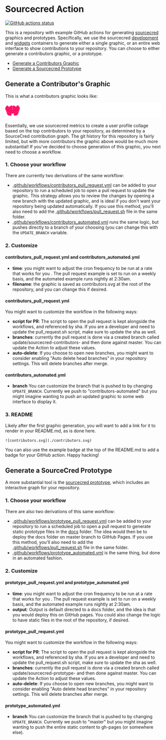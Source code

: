 # Sourcecred Action

[![GitHub actions status](https://github.com/sourcecred/sourcecred-action/workflows/contributors-pull-request/badge.svg?branch=master)](https://github.com/sourcecred/sourcecred-action/actions?query=branch%3Amaster+workflow%3Acontributors-pull-request)

This is a repository with example GitHub actions for generating [sourcecred](https://www.github.com/sourcecred/sourcecred) 
graphics and prototypes. Specifically, we use the sourcecred [development](https://hub.docker.com/r/sourcecred/sourcecred) and [widgets](https://www.github.com/sourcecred/widgets) containers to generate either a single graphic, or an entire web interface to show
contributions to your repository. You can choose to either generate a contributors graphic, or a prototype.

 - [Generate a Contributors Graphic](#generate-a-contributors-graphic)
 - [Generate a Sourcecred Prototype](#generate-a-sourcecred-prototype)

## Generate a Contributor's Graphic

This is what a contributors graphic looks like:

![contributors.svg](./contributors.svg)

Essentially, we use sourcecred metrics to create a user profile collage based on the top contributors to your repository, as
determined by a SourceCred contribution graph. The git history for this repository is fairly limited, but with more contributors the graphic above would be much more substantial! If you've decided to choose generation of this graphic, you next need to choose a workflow.

### 1. Choose your workflow

There are currently two derivations of the same workflow:

 - [.github/workflows/contributors_pull_request.yml](.github/workflows/contributors_pull_request.yml) can be added to your repository to run a scheduled job to open a pull request to update the graphic. This strategy allows you to review the changes by opening a new branch with the updated graphic, and is ideal if you don't want your repository being updated automatically. If you use this method, you'll also need to add the [.github/workflows/pull_request.sh](.github/workflows/pull_request.sh) file in the same folder.
 - [.github/workflows/contributors_automated.yml](.github/workflows/contributors_automated.yml) runs the same logic, but pushes directly to a branch of your choosing (you can change this with the `UPDATE_BRANCH` variable.

### 2. Customize

#### contributors_pull_request.yml and contributors_automated.yml

 - **time**: you might want to adjust the cron frequency to be run at a rate that works for you . The pull request example is set to run on a weekly basis, and the automated example runs nightly at 2:30am.
 - **filename**: the graphic is saved as contributors.svg at the root of the repository, and you can change this if desired.

#### contributors_pull_request.yml

You might want to customize the workflow in the following ways:

 - **script for PR**: The script to open the pull request is kept alongside the workflows, and referenced by sha. If you are a developer and need to update the pull_request.sh script, make sure to update the sha as well.
 - **branches**: currently the pull request is done via a created branch called update/sourcecred-contributors-<date> and then done against master. You can update the Action to adjust these values.
 - **auto-delete**: If you choose to open new branches, you might want to consider enabling "Auto delete head branches" in your repository settings. This will delete branches after merge.

#### contributors_automated.yml

 - **branch** You can customize the branch that is pushed to by changing `UPDATE_BRANCH`. Currently we push to "contributors-automated" but you might imagine wanting to push an updated graphic to some web interface to display it.

### 3. README

Likely after the first graphic generation, you will want to add a link for it
to render in your README.md, as is done here.

```
![contributors.svg](./contributors.svg)
```

You can also use the example badge at the top of the README.md to add a badge for your GitHub action.
Happy hacking!

## Generate a SourceCred Prototype

A more substantial tool is the [sourcecred prototype](https://sourcecred.io/cred/timeline/@sourcecred/),
which includes an interactive graph for your repository.


### 1. Choose your workflow

There are also two derivations of this same workflow:

 - [.github/workflows/prototype_pull_request.yml](.github/workflows/prototype_pull_request.yml) can be added to your repository to run a scheduled job to open a pull request to generate static prototype files in the [docs](docs) folder. The idea would then be to deploy the docs folder on master branch to GitHub Pages. If you use this method, you'll also need to add the [.github/workflows/pull_request.sh](.github/workflows/pull_request.sh) file in the same folder.
 - [.github/workflows/prototype_automated.yml](.github/workflows/prototype_automated.yml) is the same thing, but done in an automated fashion.

### 2. Customize

#### prototype_pull_request.yml and prototype_automated.yml

 - **time**: you might want to adjust the cron frequency to be run at a rate that works for you . The pull request example is set to run on a weekly basis, and the automated example runs nightly at 2:30am.
 - **output**: Output is default directed to a docs folder, and the idea is that you would deploy this on GitHub pages. You could also change the logic to have static files in the root of the repository, if desired.

#### prototype_pull_request.yml

You might want to customize the workflow in the following ways:

 - **script for PR**: The script to open the pull request is kept alongside the workflows, and referenced by sha. If you are a developer and need to update the pull_request.sh script, make sure to update the sha as well.
 - **branches**: currently the pull request is done via a created branch called update/sourcecred-prototype-<date> and then done against master. You can update the Action to adjust these values.
 - **auto-delete**: If you choose to open new branches, you might want to consider enabling "Auto delete head branches" in your repository settings. This will delete branches after merge.

#### prototype_automated.yml

 - **branch** You can customize the branch that is pushed to by changing `UPDATE_BRANCH`. Currently we push to "master" but you might imagine wanting to push the entire static content to gh-pages (or somewhere else).
